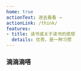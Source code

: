 ```yaml
---
home: true
actionText: 进去看看 →
actionLink: /think/
features:
- title: 读书或关于读书的感想
  details: 优秀，是一种习惯
---
```


### 滴滴滴嗒